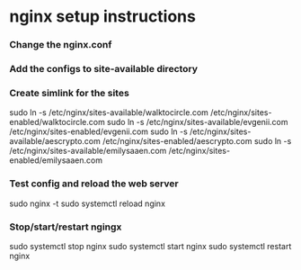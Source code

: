 # nginx setup instructions

### Change the nginx.conf

### Add the configs to site-available directory

### Create simlink for the sites

sudo ln -s /etc/nginx/sites-available/walktocircle.com /etc/nginx/sites-enabled/walktocircle.com
sudo ln -s /etc/nginx/sites-available/evgenii.com /etc/nginx/sites-enabled/evgenii.com
sudo ln -s /etc/nginx/sites-available/aescrypto.com /etc/nginx/sites-enabled/aescrypto.com
sudo ln -s /etc/nginx/sites-available/emilysaaen.com /etc/nginx/sites-enabled/emilysaaen.com



### Test config and reload the web server

sudo nginx -t
sudo systemctl reload nginx

### Stop/start/restart ngingx

sudo systemctl stop nginx
sudo systemctl start nginx
sudo systemctl restart nginx